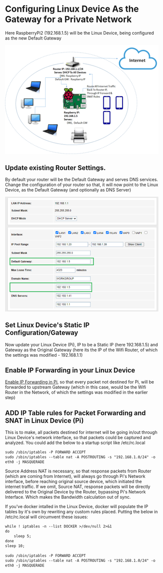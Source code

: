 # Configuring Linux Device As the Gateway for a Private Network

Here RaspberryPi2 (192.168.1.5) will be the Linux Device, being configured as the new Default Gateway

![alt Pi](https://github.com/avarghesein/WhiteStat/blob/main/Docs/Linux%5BRaspberryPi%5D%20As%20Gateway.png)

## Update existing Router Settings.

By default your router will be the Default Gateway and serves DNS services. Change the configuration of your router so that, it will now point to the Linux Device,
as the Default Gateway (and optionally as DNS Server)

![alt Pi](https://github.com/avarghesein/WhiteStat/blob/main/Docs/WifiRouterConfigUpdatesForRaspberryPI.png)

## Set Linux Device's Static IP Configuration/Gateway

Now update your Linux Device (Pi), IP to be a Static IP (here 192.168.1.5) and Gateway as the Original Gateway (here its the IP of the Wifi Router, of which the settings was modified - 192.168.1.1)

## Enable IP Forwarding in your Linux Device

[Enable IP Forwarding in Pi](https://linuxconfig.org/how-to-turn-on-off-ip-forwarding-in-linux), so that every packet not destined for Pi, will be forwarded to upstream Gateway (which in this case, would be the Wifi Router in the Network, of which the settings was modified in the earlier step)

## ADD IP Table rules for Packet Forwarding and SNAT in Linux Device (Pi)

This is to make, all packets destined for internet will be going in/out through Linux Device's network interface, so that packets could be captured and analyzed.
You could add the below to a startup script like /etc/rc.local

    sudo /sbin/iptables -P FORWARD ACCEPT
    sudo /sbin/iptables --table nat -A POSTROUTING -s "192.168.1.0/24" -o eth0 -j MASQUERADE
  
 
Source Address NAT is necessary, so that response packets from Router (which are coming from Internet), will always go through Pi's Network interface, before reaching original source device, which initiated the internet traffic. If we omit, Source NAT, response packets will be directly delivered to the Original Device by the Router, bypassing Pi's Network Interface. Which makes the Bandwidth calculation out of sync.

If you've docker intalled in the Linux Device, docker will populate the IP tables by it's own by rewriting any custom rules placed. Putting the below in /etc/rc.local will circumvent these issues:

    while ! iptables -n --list DOCKER >/dev/null 2>&1
    do
        sleep 5;
    done
    sleep 10;

    sudo /sbin/iptables -P FORWARD ACCEPT
    sudo /sbin/iptables --table nat -A POSTROUTING -s "192.168.1.0/24" -o eth0 -j MASQUERADE
